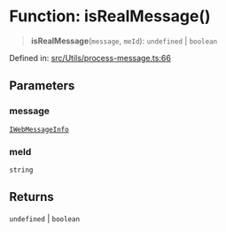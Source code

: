 # Function: isRealMessage()

> **isRealMessage**(`message`, `meId`): `undefined` \| `boolean`

Defined in: [src/Utils/process-message.ts:66](https://github.com/Fokusdotid/Baileys/blob/8399cb6fd4e55090cdf57b06ffaae3e8a88880fe/src/Utils/process-message.ts#L66)

## Parameters

### message

[`IWebMessageInfo`](../namespaces/proto/interfaces/IWebMessageInfo.md)

### meId

`string`

## Returns

`undefined` \| `boolean`
